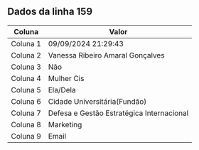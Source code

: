 ## Dados da linha 159

| Coluna | Valor |
|--------|-------|
| Coluna 1 | 09/09/2024 21:29:43 |
| Coluna 2 | Vanessa Ribeiro Amaral Gonçalves |
| Coluna 3 | Não |
| Coluna 4 | Mulher Cis |
| Coluna 5 | Ela/Dela |
| Coluna 6 | Cidade Universitária(Fundão) |
| Coluna 7 | Defesa e Gestão Estratégica Internacional |
| Coluna 8 | Marketing |
| Coluna 9 | Email |
